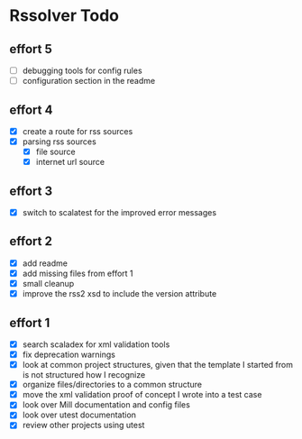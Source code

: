 
Rssolver Todo
=============

## effort 5
- [ ] debugging tools for config rules
- [ ] configuration section in the readme

## effort 4
- [x] create a route for rss sources
- [x] parsing rss sources
    - [x] file source
    - [x] internet url source

## effort 3
- [x] switch to scalatest for the improved error messages

## effort 2
- [x] add readme
- [x] add missing files from effort 1
- [x] small cleanup
- [x] improve the rss2 xsd to include the version attribute

## effort 1
- [x] search scaladex for xml validation tools
- [x] fix deprecation warnings
- [x] look at common project structures, given that the template I started from is not structured how I recognize
- [x] organize files/directories to a common structure
- [x] move the xml validation proof of concept I wrote into a test case
- [x] look over Mill documentation and config files
- [x] look over utest documentation
- [x] review other projects using utest
